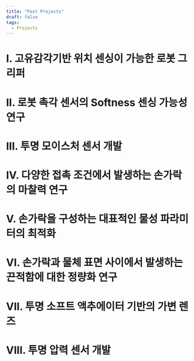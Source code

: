 ```yaml
---
title: "Past Projects"
draft: false
tags:
  - Projects
---
```


# I. 고유감각기반 위치 센싱이 가능한 로봇 그리퍼

# II. 로봇 촉각 센서의 Softness 센싱 가능성 연구

# III. 투명 모이스처 센서 개발

# IV. 다양한 접촉 조건에서 발생하는 손가락의 마찰력 연구

# V. 손가락을 구성하는 대표적인 물성 파라미터의 최적화

# VI. 손가락과 물체 표면 사이에서 발생하는 끈적함에 대한 정량화 연구

# VII. 투명 소프트 액추에이터 기반의 가변 렌즈

# VIII. 투명 압력 센서 개발